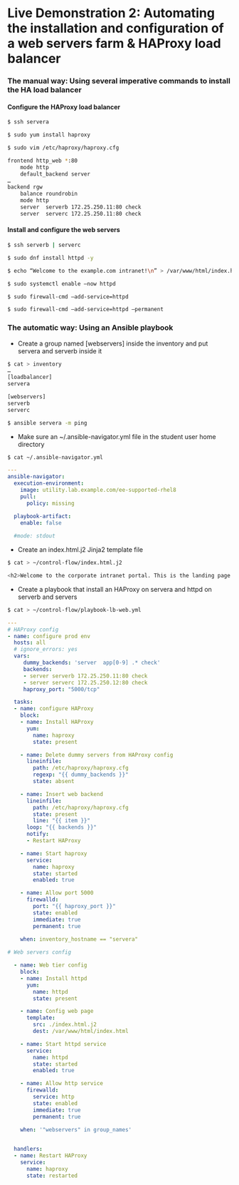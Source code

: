 # Live Demonstration 2: Automating the installation and configuration of a web servers farm & HAProxy load balancer


### The manual way: Using several imperative commands to install the HA load balancer

#### Configure the HAProxy load balancer

```bash
$ ssh servera
```
```bash
$ sudo yum install haproxy
```
```bash
$ sudo vim /etc/haproxy/haproxy.cfg
```
```bash
frontend http_web *:80
    mode http
    default_backend server
…
backend rgw
    balance roundrobin
    mode http
    server  serverb 172.25.250.11:80 check
    server  serverc 172.25.250.11:80 check
```

#### Install and configure the web servers

```bash
$ ssh serverb | serverc
```
```bash
$ sudo dnf install httpd -y
```
```bash
$ echo “Welcome to the example.com intranet!\n” > /var/www/html/index.html
```
```bash
$ sudo systemctl enable –now httpd
```
```bash
$ sudo firewall-cmd –add-service=httpd
```
```bash
$ sudo firewall-cmd –add-service=httpd –permanent 
```

### The automatic way: Using an Ansible playbook

- Create a group named [webservers] inside the inventory and put servera and serverb inside it

```bash
$ cat > inventory
…
[loadbalancer]
servera

[webservers]
serverb
serverc
```

```bash
$ ansible servera -m ping
```


- Make sure an ~/.ansible-navigator.yml file in the student user home directory

```bash
$ cat ~/.ansible-navigator.yml
```
```yaml
---
ansible-navigator:
  execution-environment:
    image: utility.lab.example.com/ee-supported-rhel8
    pull:
      policy: missing

  playbook-artifact:
	enable: false
  
  #mode: stdout
```


- Create an index.html.j2 Jinja2 template file

```bash
$ cat > ~/control-flow/index.html.j2
```
```bash
<h2>Welcome to the corporate intranet portal. This is the landing page of {{ inventory_hostname }}</h2>
```

- Create a playbook that install an HAProxy on servera and httpd on serverb and servers

```bash
$ cat > ~/control-flow/playbook-lb-web.yml
```
```yaml
---
# HAProxy config
- name: configure prod env
  hosts: all
  # ignore_errors: yes
  vars:
     dummy_backends: 'server  app[0-9] .* check'
     backends: 
     - server serverb 172.25.250.11:80 check
     - server serverc 172.25.250.12:80 check
     haproxy_port: "5000/tcp"

  tasks:
  - name: configure HAProxy
    block:
    - name: Install HAProxy
      yum:
        name: haproxy
        state: present

    - name: Delete dummy servers from HAProxy config
      lineinfile:
        path: /etc/haproxy/haproxy.cfg
        regexp: "{{ dummy_backends }}"
        state: absent 

    - name: Insert web backend
      lineinfile:
        path: /etc/haproxy/haproxy.cfg
        state: present
        line: "{{ item }}" 
      loop: "{{ backends }}"
      notify:
      - Restart HAProxy

    - name: Start haproxy
      service:
        name: haproxy
        state: started
        enabled: true

    - name: Allow port 5000
      firewalld:
        port: "{{ haproxy_port }}"
        state: enabled
        immediate: true
        permanent: true
    
    when: inventory_hostname == "servera"

# Web servers config

  - name: Web tier config
    block:
    - name: Install httpd
      yum:
        name: httpd
        state: present

    - name: Config web page
      template:
        src: ./index.html.j2
        dest: /var/www/html/index.html

    - name: Start httpd service
      service:
        name: httpd
        state: started
        enabled: true

    - name: Allow http service
      firewalld:
        service: http
        state: enabled
        immediate: true
        permanent: true
    
    when: '"webservers" in group_names'


  handlers:
  - name: Restart HAProxy
    service:
      name: haproxy
      state: restarted
```